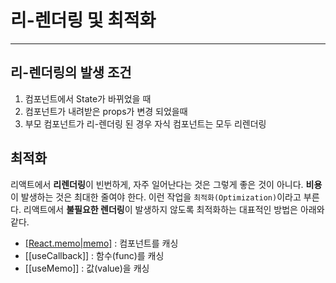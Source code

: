 # 리-렌더링 및 최적화
----

## 리-렌더링의 발생 조건

1. 컴포넌트에서 State가 바뀌었을 때
2. 컴포넌트가 내려받은 props가 변경 되었을때
3. 부모 컴포넌트가 리-렌더링 된 경우 자식 컴포넌트는 모두 리렌더링

## 최적화

리액트에서 **리렌더링**이 빈번하게, 자주 일어난다는 것은 그렇게 좋은 것이 아니다. **비용**이 발생하는 것은 최대한 줄여야 한다. 이런 작업을 `최적화(Optimization)`이라고 부른다. 리액트에서 **불필요한 렌더링**이 발생하지 않도록 최적화하는 대표적인 방법은 아래와 같다.

-   [[React.memo|memo]](React.memo) : 컴포넌트를 캐싱
-   [[useCallback]] : 함수(func)를 캐싱
-   [[useMemo]] : 값(value)을 캐싱
